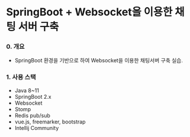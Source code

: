 # SpringBoot + Websocket을 이용한 채팅 서버 구축 

### 0. 개요
- SpringBoot 환경을 기반으로 하여 Websocket을 이용한 채팅서버 구축 실습.  

    
### 1. 사용 스택
- Java 8~11
- SpringBoot 2.x
- Websocket
- Stomp
- Redis pub/sub
- vue.js, freemarker, bootstrap
- Intellij Community
